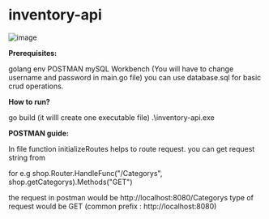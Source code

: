# inventory-api

![image](https://user-images.githubusercontent.com/18530378/123744251-1f00b480-d8cc-11eb-9a30-d8c44760f9dc.png)

**Prerequisites:**

golang env
POSTMAN
mySQL Workbench
(You will have to change username and password in main.go file)
you can use database.sql for basic crud operations.

**How to run?**

go build (it willl create one executable file)
.\inventory-api.exe

**POSTMAN guide:**


In file function initializeRoutes helps to route request. you can get request string from

for e.g shop.Router.HandleFunc("/Categorys", shop.getCategorys).Methods("GET")

the request in postman would be http://localhost:8080/Categorys type of request would be GET (common prefix : http://localhost:8080)
